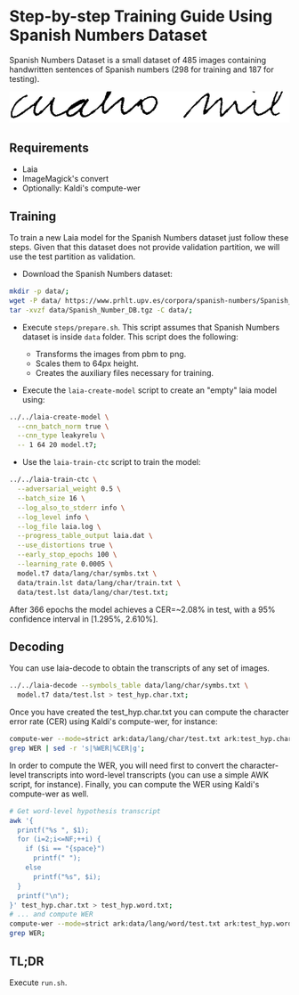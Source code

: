 # Step-by-step Training Guide Using Spanish Numbers Dataset

Spanish Numbers Dataset is a small dataset of 485 images containing handwritten sentences of Spanish numbers (298 for training and 187 for testing).

![Example](example.png "Example")

## Requirements

- Laia
- ImageMagick's convert
- Optionally: Kaldi's compute-wer

## Training

To train a new Laia model for the Spanish Numbers dataset just follow these steps. Given that this dataset does not provide validation partition, we will use the test partition as validation.

- Download the Spanish Numbers dataset:
```bash
mkdir -p data/;
wget -P data/ https://www.prhlt.upv.es/corpora/spanish-numbers/Spanish_Number_DB.tgz;
tar -xvzf data/Spanish_Number_DB.tgz -C data/;
```

- Execute `steps/prepare.sh`. This script assumes that Spanish Numbers dataset is inside `data` folder. This script does the following:
  - Transforms the images from pbm to png.
  - Scales them to 64px height.
  - Creates the auxiliary files necessary for training.

- Execute the `laia-create-model` script to create an "empty" laia model using:
```bash
../../laia-create-model \
  --cnn_batch_norm true \
  --cnn_type leakyrelu \
  -- 1 64 20 model.t7;
```

- Use the `laia-train-ctc` script to train the model:
```bash
../../laia-train-ctc \
  --adversarial_weight 0.5 \
  --batch_size 16 \
  --log_also_to_stderr info \
  --log_level info \
  --log_file laia.log \
  --progress_table_output laia.dat \
  --use_distortions true \
  --early_stop_epochs 100 \
  --learning_rate 0.0005 \
  model.t7 data/lang/char/symbs.txt \
  data/train.lst data/lang/char/train.txt \
  data/test.lst data/lang/char/test.txt;
```

After 366 epochs the model achieves a CER=~2.08% in test, with a 95% confidence
interval in [1.295%, 2.610%].

## Decoding

You can use laia-decode to obtain the transcripts of any set of images.

```bash
../../laia-decode --symbols_table data/lang/char/symbs.txt \
  model.t7 data/test.lst > test_hyp.char.txt;
```

Once you have created the test_hyp.char.txt you can compute the character
error rate (CER) using Kaldi's compute-wer, for instance:

```bash
compute-wer --mode=strict ark:data/lang/char/test.txt ark:test_hyp.char.txt |
grep WER | sed -r 's|%WER|%CER|g';
```

In order to compute the WER, you will need first to convert the character-level
transcripts into word-level transcripts (you can use a simple AWK script,
for instance). Finally, you can compute the WER using Kaldi's compute-wer
as well.

```bash
# Get word-level hypothesis transcript
awk '{
  printf("%s ", $1);
  for (i=2;i<=NF;++i) {
    if ($i == "{space}")
      printf(" ");
    else
      printf("%s", $i);
  }
  printf("\n");
}' test_hyp.char.txt > test_hyp.word.txt;
# ... and compute WER
compute-wer --mode=strict ark:data/lang/word/test.txt ark:test_hyp.word.txt |
grep WER;
```

## TL;DR

Execute `run.sh`.
